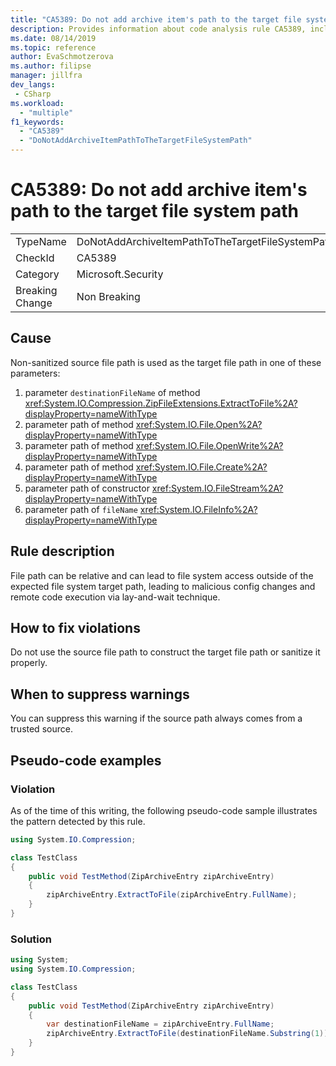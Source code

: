 ```yaml
---
title: "CA5389: Do not add archive item's path to the target file system path"
description: Provides information about code analysis rule CA5389, including causes, how to fix violations, and when to suppress it.
ms.date: 08/14/2019
ms.topic: reference
author: EvaSchmotzerova
ms.author: filipse
manager: jillfra
dev_langs:
 - CSharp
ms.workload:
  - "multiple"
f1_keywords:
  - "CA5389"
  - "DoNotAddArchiveItemPathToTheTargetFileSystemPath"
---
```

# CA5389: Do not add archive item's path to the target file system path

|||
|-|-|
|TypeName|DoNotAddArchiveItemPathToTheTargetFileSystemPath|
|CheckId|CA5389|
|Category|Microsoft.Security|
|Breaking Change|Non Breaking|

## Cause

Non-sanitized source file path is used as the target file path in one of these parameters:
1.	parameter `destinationFileName` of method <xref:System.IO.Compression.ZipFileExtensions.ExtractToFile%2A?displayProperty=nameWithType>
2.	parameter path of method <xref:System.IO.File.Open%2A?displayProperty=nameWithType>
3.	parameter path of method <xref:System.IO.File.OpenWrite%2A?displayProperty=nameWithType>
4.	parameter path of method <xref:System.IO.File.Create%2A?displayProperty=nameWithType>
5.	parameter path of constructor <xref:System.IO.FileStream%2A?displayProperty=nameWithType>
6.	parameter path of `fileName` <xref:System.IO.FileInfo%2A?displayProperty=nameWithType>

## Rule description

File path can be relative and can lead to file system access outside of the expected file system target path, leading to malicious config changes and remote code execution via lay-and-wait technique.

## How to fix violations

Do not use the source file path to construct the target file path or sanitize it properly.

## When to suppress warnings

You can suppress this warning if the source path always comes from a trusted source.

## Pseudo-code examples

### Violation

As of the time of this writing, the following pseudo-code sample illustrates the pattern detected by this rule.

```csharp
using System.IO.Compression;

class TestClass
{
    public void TestMethod(ZipArchiveEntry zipArchiveEntry)
    {
        zipArchiveEntry.ExtractToFile(zipArchiveEntry.FullName);
    }
}
```

### Solution

```csharp
using System;
using System.IO.Compression;

class TestClass
{
    public void TestMethod(ZipArchiveEntry zipArchiveEntry)
    {
        var destinationFileName = zipArchiveEntry.FullName;
        zipArchiveEntry.ExtractToFile(destinationFileName.Substring(1));
    }
} 
```